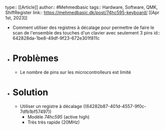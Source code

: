 type:: [[Article]]
author:: #Mehmedbasic
tags:: Hardware, Software, QMK, ShiftRegister
link:: https://mehmedbasic.dk/post/74hc595-keyboard/
[[Apr 1st, 2023]]

- Comment utiliser des registres à décalage pour permettre de faire le scan de l'ensemble des touches d'un clavier avec seulement 3 pins
  id:: 642828da-1be8-49df-9f23-672e301f811c
- # Problèmes
	- Le nombre de pins sur les microcontrolleurs est limité
- # Solution
	- Utiliser un registre à décalage ((64282b87-401d-4557-9f0c-7dfb1bf57497))
		- Modèle *74hc595* (active high)
		- Très très rapide (20MHz)
